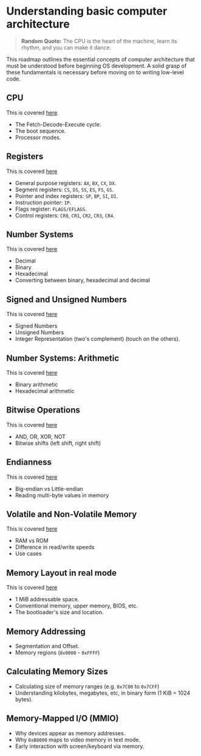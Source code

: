 # Understanding basic computer architecture

> **Random Quote:** The CPU is the heart of the machine, learn its rhythm, and you can make it dance.

This roadmap outlines the essential concepts of computer architecture that must be understood before beginning OS development. A solid grasp of these fundamentals is necessary before moving on to writing low-level code.

## CPU

This is covered [here](../notes/01_computer_architecture/01_cpu.md).

+ The Fetch-Decode-Execute cycle.
+ The boot sequence.
+ Processor modes.

## Registers

This is covered [here](../notes/01_computer_architecture/02_registers.md)

+ General purpose registers: `AX`, `BX`, `CX`, `DX`.
+ Segment registers: `CS`, `DS`, `SS`, `ES`, `FS`, `GS`.
+ Pointer and index registers: `SP`, `BP`, `SI`, `DI`.
+ Instruction pointer: `IP`.
+ Flags register: `FLAGS/EFLAGS`.
+ Control registers: `CR0`, `CR1`, `CR2`, `CR3`, `CR4`.

## Number Systems

This is covered [here](../notes/01_computer_architecture/08_number_systems.md)

+ Decimal
+ Binary
+ Hexadecimal
+ Converting between binary, hexadecimal and decimal

## Signed and Unsigned Numbers

This is covered [here](../notes/01_computer_architecture/09_signed_and_unsigned_numbers.md)

+ Signed Numbers
+ Unsigned Numbers
+ Integer Representation (two's complement) (touch on the others).

## Number Systems: Arithmetic

This is covered [here](../notes/01_computer_architecture/10_number_systems_arithmetic.md)

+ Binary arithmetic
+ Hexadecimal arithmetic

## Bitwise Operations

This is covered [here](../notes/01_computer_architecture/13_bitwise_operations.md)

+ AND, OR, XOR, NOT
+ Bitwise shifts (left shift, right shift)

## Endianness

This is covered [here](../notes/01_computer_architecture/14_endianness.md)

+ Big-endian vs Little-endian
+ Reading multi-byte values in memory

## Volatile and Non-Volatile Memory

This is covered [here](../notes/01_computer_architecture/15_volatile_and_non_volatile_memory.md)

+ RAM vs ROM
+ Difference in read/write speeds
+ Use cases

## Memory Layout in real mode

This is covered [here](../notes/01_computer_architecture/16_real_mode_memory_layout.md)

+ 1 MiB addressable space.
+ Conventional memory, upper memory, BIOS, etc.
+ The bootloader's size and location.

## Memory Addressing

+ Segmentation and Offset.
+ Memory regions (`0x0000` - `0xFFFF`)

## Calculating Memory Sizes

+ Calculating size of memory ranges (e.g. `0x7C00` to `0x7CFF`)
+ Understanding kilobytes, megabytes, etc, in binary form (1 KiB = 1024 bytes).

## Memory-Mapped I/O (MMIO)

+ Why devices appear as memory addresses.
+ Why `0xB8000` maps to video memory in text mode.
+ Early interaction with screen/keyboard via memory.


